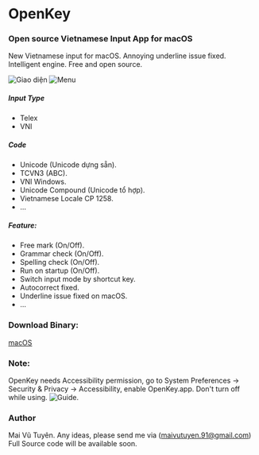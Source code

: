 # OpenKey
### Open source Vietnamese Input App for macOS
New Vietnamese input for macOS. Annoying underline issue fixed. Intelligent engine. Free and open source.

![Giao diện](https://github.com/tuyenvm/OpenKey/raw/master/Release/screenshot1.png "Main UI")
![Menu](https://github.com/tuyenvm/OpenKey/raw/master/Release/screenshot2.png "Menu bar")

##### Input Type
- Telex
- VNI

##### Code
- Unicode (Unicode dựng sẵn).
- TCVN3 (ABC).
- VNI Windows.
- Unicode Compound (Unicode tổ hợp).
- Vietnamese Locale CP 1258.
- ...
##### Feature:
- Free mark (On/Off).
- Grammar check (On/Off).
- Spelling check (On/Off).
- Run on startup (On/Off).
- Switch input mode by shortcut key.
- Autocorrect fixed.
- Underline issue fixed on macOS.
- ...

### Download Binary:
[macOS](https://github.com/tuyenvm/OpenKey/raw/master/Release/OpenKey1.0.3.zip)

### Note:
OpenKey needs Accessibility permission, go to System Preferences -> Security & Privacy -> Accessibility, enable OpenKey.app. Don't turn off while using.
![Guide](https://github.com/tuyenvm/OpenKey/raw/master/Release/screenshot3.png "Accessibility").

### Author
Mai Vũ Tuyên.
Any ideas, please send me via (maivutuyen.91@gmail.com)
Full Source code will be available soon.
